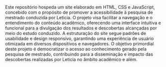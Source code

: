 Este repositório hospeda um site elaborado em HTML, CSS e JavaScript, concebido com o propósito de promover a acessibilidade à pesquisa de mestrado conduzida por Leticia. O projeto visa facilitar a navegação e o entendimento do conteúdo acadêmico, oferecendo uma interface intuitiva e funcional para a divulgação dos resultados e descobertas alcançadas por meio do estudo conduzido. A estruturação do site segue padrões de usabilidade e design responsivo, garantindo uma experiência de usuário otimizada em diversos dispositivos e navegadores. O objetivo primordial deste projeto é democratizar o acesso ao conhecimento gerado pela pesquisa de mestrado, contribuindo para a disseminação e impacto das descobertas realizadas por Leticia no âmbito acadêmico e além.
